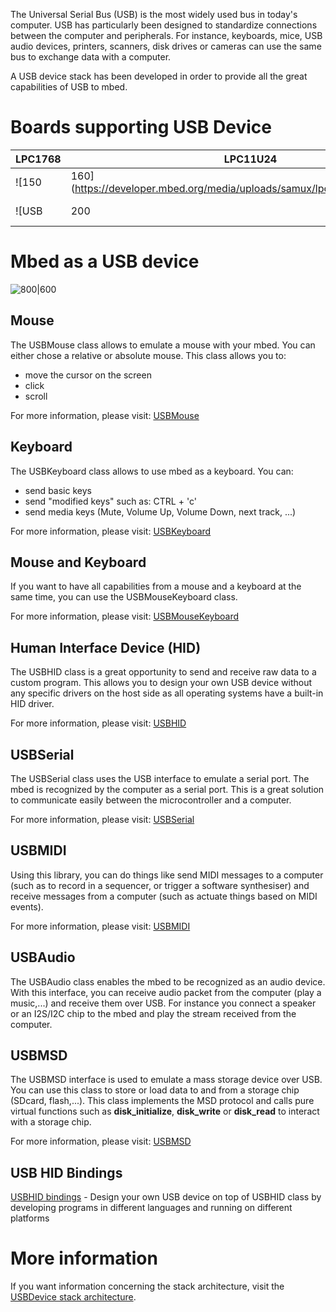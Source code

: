 The Universal Serial Bus (USB) is the most widely used bus in today's computer. USB has particularly been designed to standardize connections between the computer and peripherals. For instance, keyboards, mice, USB audio devices, printers, scanners, disk drives or cameras can use the same bus to exchange data with a computer.

A USB device stack has been developed in order to provide all the great capabilities of USB to mbed.   
  


# Boards supporting USB Device

LPC1768 | LPC11U24 | FRDM-KL25Z   
---|---|---  
![150| 160](https://developer.mbed.org/media/uploads/samux/lpc1768_usbdevice.jpg) | ![USB| 170| 200](https://developer.mbed.org/media/uploads/samux/img_0082.jpg) | ![150| 160](https://developer.mbed.org/media/uploads/samux/kl25z_usbdevice.jpg)  
![USB| 200| 180](https://developer.mbed.orghttps://developer.mbed.org/media/uploads/samux/img_0080.jpg) | ![USB| 200| 180](https://developer.mbed.orghttps://developer.mbed.org/media/uploads/samux/img_0080.jpg) |   
  
# Mbed as a USB device

![800|600](https://developer.mbed.org/media/uploads/samux/usb_capa2.png)

## Mouse

The USBMouse class allows to emulate a mouse with your mbed. You can either chose a relative or absolute mouse. This class allows you to:

  * move the cursor on the screen
  * click 
  * scroll

For more information, please visit: [USBMouse](http://mbed.org/handbook/USBMouse)

## Keyboard

The USBKeyboard class allows to use mbed as a keyboard. You can:

  * send basic keys
  * send "modified keys" such as: CTRL + 'c'
  * send media keys (Mute, Volume Up, Volume Down, next track, ...)

For more information, please visit: [USBKeyboard](http://mbed.org/handbook/USBKeyboard)

## Mouse and Keyboard

If you want to have all capabilities from a mouse and a keyboard at the same time, you can use the USBMouseKeyboard class. 

For more information, please visit: [USBMouseKeyboard](http://mbed.org/handbook/USBMouseKeyboard)

## Human Interface Device (HID)

The USBHID class is a great opportunity to send and receive raw data to a custom program. This allows you to design your own USB device without any specific drivers on the host side as all operating systems have a built-in HID driver.

For more information, please visit: [USBHID](http://mbed.org/handbook/USBHID)

## USBSerial

The USBSerial class uses the USB interface to emulate a serial port. The mbed is recognized by the computer as a serial port. This is a great solution to communicate easily between the microcontroller and a computer.

For more information, please visit: [USBSerial](http://mbed.org/handbook/USBSerial)

## USBMIDI

Using this library, you can do things like send MIDI messages to a computer (such as to record in a sequencer, or trigger a software synthesiser) and receive messages from a computer (such as actuate things based on MIDI events).

For more information, please visit: [USBMIDI](http://mbed.org/handbook/USBMIDI)

## USBAudio

The USBAudio class enables the mbed to be recognized as an audio device. With this interface, you can receive audio packet from the computer (play a music,...) and receive them over USB. For instance you connect a speaker or an I2S/I2C chip to the mbed and play the stream received from the computer.

## USBMSD

The USBMSD interface is used to emulate a mass storage device over USB. You can use this class to store or load data to and from a storage chip (SDcard, flash,...). This class implements the MSD protocol and calls pure virtual functions such as **disk_initialize**, **disk_write** or **disk_read** to interact with a storage chip. 

For more information, please visit: [USBMSD](http://mbed.org/handbook/USBMSD)

## USB HID Bindings

[USBHID bindings](http://mbed.org/cookbook/USBHID-bindings-) \- Design your own USB device on top of USBHID class by developing programs in different languages and running on different platforms

# More information

If you want information concerning the stack architecture, visit the [USBDevice stack architecture](http://mbed.org/users/samux/notebook/usbdevice-stack-architecture/).
